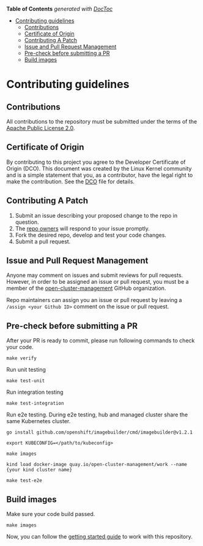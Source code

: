 <!-- START doctoc generated TOC please keep comment here to allow auto update -->
<!-- DON'T EDIT THIS SECTION, INSTEAD RE-RUN doctoc TO UPDATE -->
**Table of Contents**  *generated with [DocToc](https://github.com/thlorenz/doctoc)*

- [Contributing guidelines](#contributing-guidelines)
    - [Contributions](#contributions)
    - [Certificate of Origin](#certificate-of-origin)
    - [Contributing A Patch](#contributing-a-patch)
    - [Issue and Pull Request Management](#issue-and-pull-request-management)
    - [Pre-check before submitting a PR](#pre-check-before-submitting-a-pr)
    - [Build images](#build-images)

<!-- END doctoc generated TOC please keep comment here to allow auto update -->

# Contributing guidelines

## Contributions

All contributions to the repository must be submitted under the terms of the [Apache Public License 2.0](https://www.apache.org/licenses/LICENSE-2.0).

## Certificate of Origin

By contributing to this project you agree to the Developer Certificate of
Origin (DCO). This document was created by the Linux Kernel community and is a
simple statement that you, as a contributor, have the legal right to make the
contribution. See the [DCO](DCO) file for details.

## Contributing A Patch

1. Submit an issue describing your proposed change to the repo in question.
2. The [repo owners](OWNERS) will respond to your issue promptly.
3. Fork the desired repo, develop and test your code changes.
4. Submit a pull request.

## Issue and Pull Request Management

Anyone may comment on issues and submit reviews for pull requests. However, in
order to be assigned an issue or pull request, you must be a member of the
[open-cluster-management](https://github.com/open-cluster-management-io) GitHub organization.

Repo maintainers can assign you an issue or pull request by leaving a
`/assign <your Github ID>` comment on the issue or pull request.

## Pre-check before submitting a PR

After your PR is ready to commit, please run following commands to check your code.

```shell
make verify
```

Run unit testing
```shell
make test-unit
```

Run integration testing
```shell
make test-integration
```

Run e2e testing. During e2e testing, hub and managed cluster share the same Kubernetes cluster.
```shell
go install github.com/openshift/imagebuilder/cmd/imagebuilder@v1.2.1

export KUBECONFIG=</path/to/kubeconfig>

make images

kind load docker-image quay.io/open-cluster-management/work --name {your kind cluster name}

make test-e2e
```

## Build images

Make sure your code build passed.

```shell
make images
```

Now, you can follow the [getting started guide](./README.md#getting-started) to work with this repository.